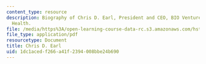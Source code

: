 ```yaml
---
content_type: resource
description: Biography of Chris D. Earl, President and CEO, BIO Ventures for Global
  Health.
file: /media/https%3A/open-learning-course-data-rc.s3.amazonaws.com/hst-939-designing-and-sustaining-technology-innovation-for-global-health-practice-spring-2008/1dc1acedf266a41f2394008bbe24b690_chris_bio.pdf
file_type: application/pdf
resourcetype: Document
title: Chris D. Earl
uid: 1dc1aced-f266-a41f-2394-008bbe24b690
---
```

